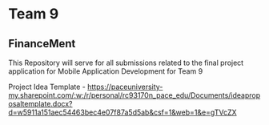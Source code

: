 # Team 9
## FinanceMent
This Repository will serve for all submissions related to the final project application for Mobile Application Development for Team 9

Project Idea Template - https://paceuniversity-my.sharepoint.com/:w:/r/personal/rc93170n_pace_edu/Documents/ideaproposaltemplate.docx?d=w5911a151aec54463bec4e07f87a5d5ab&csf=1&web=1&e=gTVcZX
